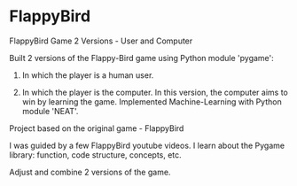 # FlappyBird
FlappyBird Game 2 Versions - User and Computer


Built 2 versions of the Flappy-Bird game using Python module 'pygame':

1. In which the player is a human user.

2. In which the player is the computer. In this version, the computer aims to win by learning the game. Implemented Machine-Learning with Python module 'NEAT'.


Project based on the original game - FlappyBird

I was guided by a few FlappyBird youtube videos. I learn about the Pygame library: function, code structure, concepts, etc.

Adjust and combine 2 versions of the game.
